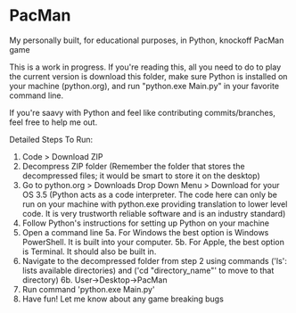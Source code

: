 # PacMan
My personally built, for educational purposes, in Python, knockoff PacMan game

This is a work in progress. 
If you're reading this, all you need to do to play the current version is download this folder, 
make sure Python is installed on your machine (python.org), and run "python.exe Main.py" in 
your favorite command line.

If you're saavy with Python and feel like contributing commits/branches, feel free to help me out.

Detailed Steps To Run:
1. Code > Download ZIP
2. Decompress ZIP folder (Remember the folder that stores the decompressed files; it would be smart to store it on the desktop)
3. Go to python.org > Downloads Drop Down Menu > Download for your OS
3.5 (Python acts as a code interpreter. The code here can only be run on your machine with python.exe providing translation to lower level code. It is very trustworth reliable software and is an industry standard)
4. Follow Python's instructions for setting up Python on your machine
5. Open a command line 
5a. For Windows the best option is Windows PowerShell. It is built into your computer.
5b. For Apple, the best option is Terminal. It should also be built in. 
6. Navigate to the decompressed folder from step 2 using commands ('ls': lists available directories) and ('cd "directory_name"' to move to that directory)
6b. User->Desktop->PacMan
7. Run command 'python.exe Main.py'
8. Have fun! Let me know about any game breaking bugs
